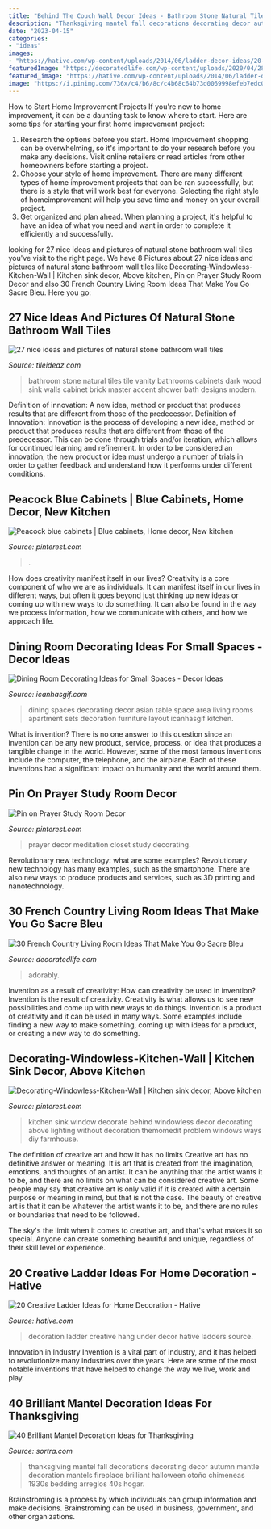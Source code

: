 ```yaml
---
title: "Behind The Couch Wall Decor Ideas - Bathroom Stone Natural Tiles Tile Vanity Bathrooms Cabinets Dark Wood Sink Walls Cabinet Brick Master Accent Shower Bath Designs Modern"
description: "Thanksgiving mantel fall decorations decorating decor autumn mantle decoration mantels fireplace brilliant halloween otoño chimeneas 1930s bedding arreglos 40s hogar"
date: "2023-04-15"
categories:
- "ideas"
images:
- "https://hative.com/wp-content/uploads/2014/06/ladder-decor-ideas/20-ladder-decor-ideas.jpg"
featuredImage: "https://decoratedlife.com/wp-content/uploads/2020/04/28.-An-Adorably-Red-and-White-Living-Room.jpg"
featured_image: "https://hative.com/wp-content/uploads/2014/06/ladder-decor-ideas/20-ladder-decor-ideas.jpg"
image: "https://i.pinimg.com/736x/c4/b6/8c/c4b68c64b73d0069998efeb7edc0a8a0.jpg"
---
```



How to Start Home Improvement Projects
If you're new to home improvement, it can be a daunting task to know where to start. Here are some tips for starting your first home improvement project: 
1. Research the options before you start. Home Improvement shopping can be overwhelming, so it's important to do your research before you make any decisions. Visit online retailers or read articles from other homeowners before starting a project. 
2. Choose your style of home improvement. There are many different types of home improvement projects that can be ran successfully, but there is a style that will work best for everyone. Selecting the right style of homeimprovement will help you save time and money on your overall project. 
3. Get organized and plan ahead. When planning a project, it's helpful to have an idea of what you need and want in order to complete it efficiently and successfully.

	

		
looking for 27 nice ideas and pictures of natural stone bathroom wall tiles you've visit to the right page. We have 8 Pictures about 27 nice ideas and pictures of natural stone bathroom wall tiles like Decorating-Windowless-Kitchen-Wall | Kitchen sink decor, Above kitchen, Pin on Prayer Study Room Decor and also 30 French Country Living Room Ideas That Make You Go Sacre Bleu. Here you go:
		
    
## 27 Nice Ideas And Pictures Of Natural Stone Bathroom Wall Tiles

<img loading=lazy src="http://www.tileideaz.com/wp-content/uploads/2015/09/uncategorized-amazing-natural-stone-bathroom-accessories-natural-stone-bathroom-accessories-natural-stone-bathroom-accessories-natural-stone-bathroom-wall-natural-stone-bathroom-wall-tile-murals.jpg" onerror="this.onerror=null;this.src='https://tse1.mm.bing.net/th?id=OIP.xEBL6ZWDmGbv0J77p601-wHaK6&amp;pid=15.1';" alt="27 nice ideas and pictures of natural stone bathroom wall tiles">

_Source: tileideaz.com_

>bathroom stone natural tiles tile vanity bathrooms cabinets dark wood sink walls cabinet brick master accent shower bath designs modern. 

	

Definition of innovation: A new idea, method or product that produces results that are different from those of the predecessor.
Definition of Innovation: 
Innovation is the process of developing a new idea, method or product that produces results that are different from those of the predecessor. This can be done through trials and/or iteration, which allows for continued learning and refinement. In order to be considered an innovation, the new product or idea must undergo a number of trials in order to gather feedback and understand how it performs under different conditions.

    
## Peacock Blue Cabinets | Blue Cabinets, Home Decor, New Kitchen

<img loading=lazy src="https://i.pinimg.com/736x/b7/a5/76/b7a5764f9087a97be7279575d2282d9c.jpg" onerror="this.onerror=null;this.src='https://tse2.mm.bing.net/th?id=OIP.ohezkc9Tc5oT87DGieL1jQHaJ3&amp;pid=15.1';" alt="Peacock blue cabinets | Blue cabinets, Home decor, New kitchen">

_Source: pinterest.com_

>. 

	

How does creativity manifest itself in our lives?
Creativity is a core component of who we are as individuals. It can manifest itself in our lives in different ways, but often it goes beyond just thinking up new ideas or coming up with new ways to do something. It can also be found in the way we process information, how we communicate with others, and how we approach life.

    
## Dining Room Decorating Ideas For Small Spaces - Decor Ideas

<img loading=lazy src="https://www.icanhasgif.com/wp-content/uploads/2016/05/Dining-Room-Decorating-Ideas-for-Small-Spaces-767x1024.jpg" onerror="this.onerror=null;this.src='https://tse3.mm.bing.net/th?id=OIP.tPL8JJ31-MF2w6srxUFd9AHaJ4&amp;pid=15.1';" alt="Dining Room Decorating Ideas for Small Spaces - Decor Ideas">

_Source: icanhasgif.com_

>dining spaces decorating decor asian table space area living rooms apartment sets decoration furniture layout icanhasgif kitchen. 

	

What is invention?
There is no one answer to this question since an invention can be any new product, service, process, or idea that produces a tangible change in the world. However, some of the most famous inventions include the computer, the telephone, and the airplane. Each of these inventions had a significant impact on humanity and the world around them.

    
## Pin On Prayer Study Room Decor

<img loading=lazy src="https://i.pinimg.com/736x/79/d5/0c/79d50ca7770f347292cf270fc97a24c7--my-prayer-prayer-room.jpg" onerror="this.onerror=null;this.src='https://tse3.mm.bing.net/th?id=OIP.yKOy_XpToxPgL9RHhyb9FgHaJ3&amp;pid=15.1';" alt="Pin on Prayer Study Room Decor">

_Source: pinterest.com_

>prayer decor meditation closet study decorating. 

	

Revolutionary new technology: what are some examples?
Revolutionary new technology has many examples, such as the smartphone. There are also new ways to produce products and services, such as 3D printing and nanotechnology.

    
## 30 French Country Living Room Ideas That Make You Go Sacre Bleu

<img loading=lazy src="https://decoratedlife.com/wp-content/uploads/2020/04/28.-An-Adorably-Red-and-White-Living-Room.jpg" onerror="this.onerror=null;this.src='https://tse3.mm.bing.net/th?id=OIP.b_ZLHDcgq5hbubPfhHllEQHaLH&amp;pid=15.1';" alt="30 French Country Living Room Ideas That Make You Go Sacre Bleu">

_Source: decoratedlife.com_

>adorably. 

	

Invention as a result of creativity: How can creativity be used in invention?
Invention is the result of creativity. Creativity is what allows us to see new possibilities and come up with new ways to do things. Invention is a product of creativity and it can be used in many ways. Some examples include finding a new way to make something, coming up with ideas for a product, or creating a new way to do something.

    
## Decorating-Windowless-Kitchen-Wall | Kitchen Sink Decor, Above Kitchen

<img loading=lazy src="https://i.pinimg.com/736x/c4/b6/8c/c4b68c64b73d0069998efeb7edc0a8a0.jpg" onerror="this.onerror=null;this.src='https://tse2.mm.bing.net/th?id=OIP.kJ6NtYeLLcvH0WEWd1zcswHaJ3&amp;pid=15.1';" alt="Decorating-Windowless-Kitchen-Wall | Kitchen sink decor, Above kitchen">

_Source: pinterest.com_

>kitchen sink window decorate behind windowless decor decorating above lighting without decoration themomedit problem windows ways diy farmhouse. 

	

The definition of creative art and how it has no limits
Creative art has no definitive answer or meaning. It is art that is created from the imagination, emotions, and thoughts of an artist. It can be anything that the artist wants it to be, and there are no limits on what can be considered creative art.
Some people may say that creative art is only valid if it is created with a certain purpose or meaning in mind, but that is not the case. The beauty of creative art is that it can be whatever the artist wants it to be, and there are no rules or boundaries that need to be followed.

The sky's the limit when it comes to creative art, and that's what makes it so special. Anyone can create something beautiful and unique, regardless of their skill level or experience.

    
## 20 Creative Ladder Ideas For Home Decoration - Hative

<img loading=lazy src="https://hative.com/wp-content/uploads/2014/06/ladder-decor-ideas/20-ladder-decor-ideas.jpg" onerror="this.onerror=null;this.src='https://tse2.mm.bing.net/th?id=OIP.DnWg652kQc8FWCIogHUlCgHaLI&amp;pid=15.1';" alt="20 Creative Ladder Ideas for Home Decoration - Hative">

_Source: hative.com_

>decoration ladder creative hang under decor hative ladders source. 

	

Innovation in Industry
Invention is a vital part of industry, and it has helped to revolutionize many industries over the years. Here are some of the most notable inventions that have helped to change the way we live, work and play.

    
## 40 Brilliant Mantel Decoration Ideas For Thanksgiving

<img loading=lazy src="https://www.sortra.com/wp-content/uploads/2014/11/mantel-fall-thanksgiving38.jpg" onerror="this.onerror=null;this.src='https://tse1.mm.bing.net/th?id=OIP.DjPkKGekaQ6j3zdrPL606gAAAA&amp;pid=15.1';" alt="40 Brilliant Mantel Decoration Ideas for Thanksgiving">

_Source: sortra.com_

>thanksgiving mantel fall decorations decorating decor autumn mantle decoration mantels fireplace brilliant halloween otoño chimeneas 1930s bedding arreglos 40s hogar. 

	

Brainstroming is a process by which individuals can group information and make decisions. Brainstroming can be used in business, government, and other organizations.

